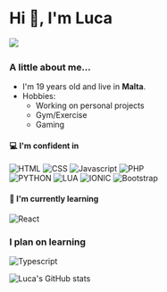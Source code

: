 # Hi 👋, I'm Luca																														
‎![](https://komarev.com/ghpvc/?username=lucacamilleri&style=for-the-badge&color=FECC00)

### A little about me...
- I'm 19 years old and live in‎ ‎‎**Malta**.
- Hobbies:
  - Working on personal projects
  - Gym/Exercise
  - Gaming

#### 💻 I'm confident in

![HTML](https://img.shields.io/badge/HTML5-E34F26?style=for-the-badge&labelColor=black&logo=html5&logoColor=E34F26)
![CSS](https://img.shields.io/badge/CSS3-1572B6?style=for-the-badge&labelColor=black&logo=CSS3&logoColor=1572B6)
![Javascript](https://img.shields.io/badge/Javascript-F0DB4F?style=for-the-badge&labelColor=black&logo=javascript&logoColor=F0DB4F)
![PHP](https://img.shields.io/badge/PHP-3776AB?style=for-the-badge&labelColor=black&logo=php&logoColor=3776AB)
<br>
![PYTHON](https://img.shields.io/badge/Python-777BB4?style=for-the-badge&labelColor=black&logo=python&logoColor=777BB4)
![LUA](https://img.shields.io/badge/LUA-2C2D72?style=for-the-badge&labelColor=black&logo=lua&logoColor=2C2D72)
![IONIC](https://img.shields.io/badge/IONIC-3880FF?style=for-the-badge&labelColor=black&logo=ionic&logoColor=3880FF)
![Bootstrap](https://img.shields.io/badge/Bootstrap-7952B3?style=for-the-badge&labelColor=black&logo=bootstrap&logoColor=7952B3)

#### 🤔 I'm currently learning
![React](https://img.shields.io/badge/React-61DAFB?style=for-the-badge&labelColor=black&logo=React&logoColor=61DAFB)

### I plan on learning
![Typescript](https://img.shields.io/badge/Typescript-3178C6?style=for-the-badge&labelColor=black&logo=typescript&logoColor=3178C6)

![Luca's GitHub stats](https://github-readme-stats.vercel.app/api?username=lucacamilleri&theme=dark&show_icons=true)
